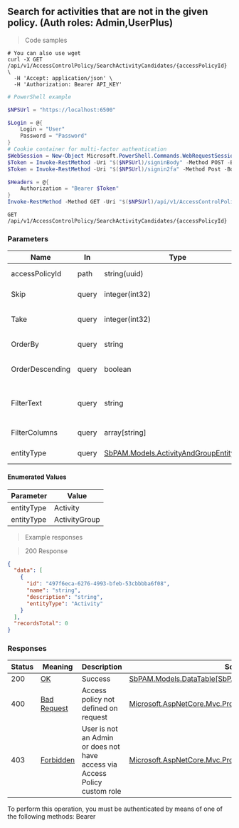
## Search for activities that are not in the given policy. (Auth roles: Admin,UserPlus)

<a id="opIdSearchActivityCandidatesAsync"></a>

> Code samples

```shell
# You can also use wget
curl -X GET /api/v1/AccessControlPolicy/SearchActivityCandidates/{accessPolicyId} \
  -H 'Accept: application/json' \
  -H 'Authorization: Bearer API_KEY'

```

```powershell
# PowerShell example

$NPSUrl = "https://localhost:6500"

$Login = @{
    Login = "User"
    Password = "Password"
}
# Cookie container for multi-factor authentication
$WebSession = New-Object Microsoft.PowerShell.Commands.WebRequestSession
$Token = Invoke-RestMethod -Uri "$($NPSUrl)/signinBody" -Method POST -Body (ConvertTo-Json $Login) -WebSession $WebSession -ContentType "application/json"
$Token = Invoke-RestMethod -Uri "$($NPSUrl)/signin2fa" -Method Post -Body $MfaCode -Headers @{Authorization = "Bearer $Token"} -WebSession $WebSession -ContentType "application/json"

$Headers = @{
    Authorization = "Bearer $Token"
}
Invoke-RestMethod -Method GET -Uri "$($NPSUrl)/api/v1/AccessControlPolicy/SearchActivityCandidates/{accessPolicyId} -Headers $Headers -ContentType "application/json"
```

`GET /api/v1/AccessControlPolicy/SearchActivityCandidates/{accessPolicyId}`

<h3 id="search-for-activities-that-are-not-in-the-given-policy.-(auth-roles:-admin,userplus)-parameters">Parameters</h3>

|Name|In|Type|Required|Description|
|---|---|---|---|---|
|accessPolicyId|path|string(uuid)|true|AccessControlPolicy Id|
|Skip|query|integer(int32)|false|Start at this item (default: 0)|
|Take|query|integer(int32)|false|Return this number of items (default: 100)|
|OrderBy|query|string|false|Property name to order results by|
|OrderDescending|query|boolean|false|Use descending sort order (default: false)|
|FilterText|query|string|false|Filter by entries that contain this text. Properties match vary by endpoint.|
|FilterColumns|query|array[string]|false|Columns to include in filter|
|entityType|query|[SbPAM.Models.ActivityAndGroupEntityType](../Models/sbpam.models.activityandgroupentitytype.md)|false|Activity or ActivityGroup|

#### Enumerated Values

|Parameter|Value|
|---|---|
|entityType|Activity|
|entityType|ActivityGroup|

> Example responses

> 200 Response

```json
{
  "data": [
    {
      "id": "497f6eca-6276-4993-bfeb-53cbbbba6f08",
      "name": "string",
      "description": "string",
      "entityType": "Activity"
    }
  ],
  "recordsTotal": 0
}
```

<h3 id="search-for-activities-that-are-not-in-the-given-policy.-(auth-roles:-admin,userplus)-responses">Responses</h3>

|Status|Meaning|Description|Schema|
|---|---|---|---|
|200|[OK](https://tools.ietf.org/html/rfc7231#section-6.3.1)|Success|[SbPAM.Models.DataTable[SbPAM.Models.ActivityAndGroupView]](../Models/sbpam.models.datatable_sbpam.models.activityandgroupview.md)|
|400|[Bad Request](https://tools.ietf.org/html/rfc7231#section-6.5.1)|Access policy not defined on request|[Microsoft.AspNetCore.Mvc.ProblemDetails](../Models/microsoft.aspnetcore.mvc.problemdetails.md)|
|403|[Forbidden](https://tools.ietf.org/html/rfc7231#section-6.5.3)|User is not an Admin or does not have access via Access Policy custom role|[Microsoft.AspNetCore.Mvc.ProblemDetails](../Models/microsoft.aspnetcore.mvc.problemdetails.md)|

<aside class="warning">
To perform this operation, you must be authenticated by means of one of the following methods:
Bearer
</aside>


